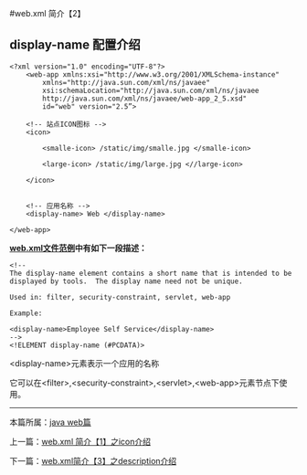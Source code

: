 
#web.xml 简介【2】

## display-name 配置介绍


	<?xml version="1.0" encoding="UTF-8"?>
		<web-app xmlns:xsi="http://www.w3.org/2001/XMLSchema-instance"
         	xmlns="http://java.sun.com/xml/ns/javaee"
         	xsi:schemaLocation="http://java.sun.com/xml/ns/javaee
         	http://java.sun.com/xml/ns/javaee/web-app_2_5.xsd"
         	id="web" version="2.5”>

		<!-- 站点ICON图标 -->
		<icon>

            <smalle-icon> /static/img/smalle.jpg </smalle-icon>

            <large-icon> /static/img/large.jpg <//large-icon>

		</icon>


		<!-- 应用名称 -->
		<display-name> Web </display-name>

	</web-app>



**[web.xml文件范例](./webxml)中有如下一段描述：**


    <!--
    The display-name element contains a short name that is intended to be
    displayed by tools.  The display name need not be unique.

    Used in: filter, security-constraint, servlet, web-app

    Example:

    <display-name>Employee Self Service</display-name>
    -->
    <!ELEMENT display-name (#PCDATA)>


\<display-name>元素表示一个应用的名称

它可以在\<filter>,\<security-constraint>,\<servlet>,\<web-app>元素节点下使用。

***

本篇所属：[java web篇](./Java/web/Index)

上一篇：[web.xml 简介【1】之icon介绍](./webxml-icon)

下一篇：[web.xml简介【3】之description介绍](./webxml-description)